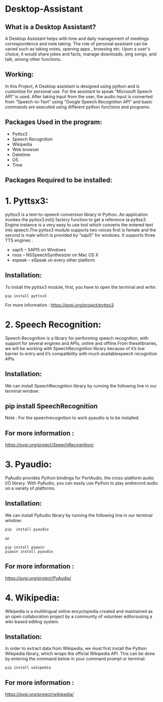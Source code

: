 # Desktop-Assistant


## What is a Desktop Assistant?
A Desktop Assistant helps with time and daily management of meetings correspondence and note taking. The role of personal assistant can be varied such as taking notes, opening apps , browsing etc. Upon a user's choice, it would share jokes and facts, manage downloads, sing songs, and talk, among other functions.

 

## Working:
In this Project, A Desktop assistant is designed using python and is customize for personal use. For the assistant to speak “Microsoft Speech API” is used. After taking input from the user, the audio input is converted from “Speech-to-Text” using “Google Speech Recognition API” and basic commands are executed using different python functions and programs.

 

## Packages Used in the program:
- Pyttsx3
- Speech Recognition
- Wikipedia
- Web browser
- Datetime
- OS
- Time
   

## ****Packages Required to be installed:****

# 1. Pyttsx3:
pyttsx3 is a text-to-speech conversion library in Python. An application invokes the pyttsx3.init() factory function to get a reference ta pyttsx3. Engine instance is a very easy to use tool which converts the entered text into speech.The pyttsx3 module supports two voices first is female and the second is male which is provided by “sapi5” for windows.
It supports three TTS engines :

- sapi5 – SAPI5 on Windows
- nsss – NSSpeechSynthesizer on Mac OS X
- espeak – eSpeak on every other platform

## Installation:
To install the pyttsx3 module, first, you have to open the terminal and write:

    pip install pyttsx3
For more information :
https://pypi.org/project/pyttsx3

# 2. Speech Recognition:

Speech Recognition is a library for performing speech recognition, with support for several engines and APIs, online and offline.From theselibraries, we will be working with SpeechRecognition library because of it’s low barrier to entry and it’s compatibility with much availablespeech recognition APIs.

## Installation:
We can install SpeechRecogntion library by running the following line in our terminal window:

## pip install SpeechRecognition
Note : For the speechrecognition to work pyaudio is to be installed

## For more information :
https://pypi.org/project/SpeechRecognition/

# 3. Pyaudio:
PyAudio provides Python bindings for PortAudio, the cross-platform audio I/O library. With PyAudio, you can easily use Python to play andrecord audio on a variety of platforms.

## Installation:
We can install PyAudio library by running the following line in our terminal window:
    
    pip  install pyaudio 
or

    pip install pipwin
    pipwin install pyaudio

## For more information :

https://pypi.org/project/PyAudio/

# 4. Wikipedia:
Wikipedia is a multilingual online encyclopedia created and maintained as an open collaboration project by a community of volunteer editorsusing a wiki-based editing system.

## Installation:
In order to extract data from Wikipedia, we must first install the Python Wikipedia library, which wraps the official Wikipedia API. This can be done by entering the command below in your command prompt or terminal:

    pip install wikipedia
## For more information :
https://pypi.org/project/wikipedia/
